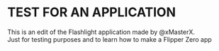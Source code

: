 # TEST FOR AN APPLICATION
This is an edit of the Flashlight application made by @xMasterX.<br>
Just for testing purposes and to learn how to make a Flipper Zero app
 
